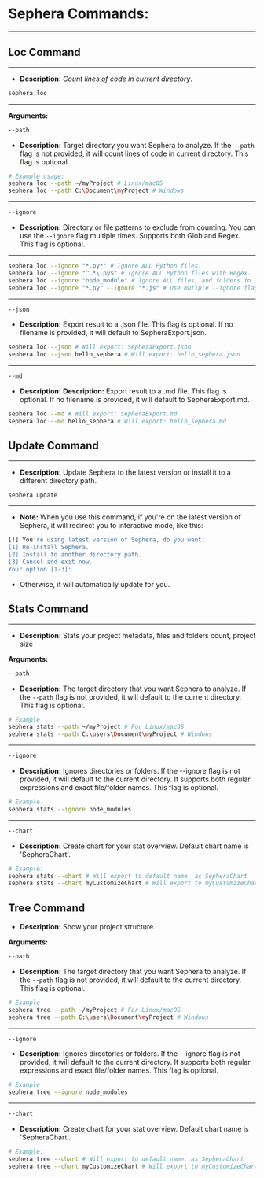 # Sephera Commands:
---
## Loc Command
---
- **Description:** *Count lines of code in current directory*.
```bash
sephera loc
```
---
**Arguments:**
```bash
--path
```
- **Description:** Target directory you want Sephera to analyze. If the `--path` flag is not provided, it will count lines of code in current directory. This flag is optional.
```bash
# Example usage:
sephera loc --path ~/myProject # Linux/macOS
sephera loc --path C:\Document\myProject # Windows
```
---
```bash
--ignore
```
- **Description:** Directory or file patterns to exclude from counting. You can use the `--ignore` flag multiple times. Supports both Glob and Regex. This flag is optional.

---
```bash
sephera loc --ignore "*.py*" # Ignore ALL Python files.
sephera loc --ignore "^.*\.py$" # Ignore ALL Python files with Regex.
sephera loc --ignore "node_module" # Ignore ALL files, and folders in `node_modules`
sephera loc --ignore "*.py" --ignore "*.js" # Use mutiple --ignore flags.
```
---
```bash
--json
```
- **Description:** Export result to a .json file. This flag is optional. If no filename is provided, it will default to SepheraExport.json.
```bash
sephera loc --json # Will export: SepheraExport.json
sephera loc --json hello_sephera # Will export: hello_sephera.json
```
---
```bash
--md
```
- **Description:** **Description:** Export result to a .md file. This flag is optional. If no filename is provided, it will default to SepheraExport.md.

```bash
sephera loc --md # Will export: SepheraExport.md
sephera loc --md hello_sephera # Will export: hello_sephera.md
```

## Update Command
---
- **Description:** Update Sephera to the latest version or install it to a different directory path.
```bash
sephera update
```
---
- **Note:** When you use this command, if you're on the latest version of Sephera, it will redirect you to interactive mode, like this:
```bash
[!] You're using latest version of Sephera, do you want:
[1] Re-install Sephera.
[2] Install to another directory path.
[3] Cancel and exit now.
Your option [1-3]: 
```
- Otherwise, it will automatically update for you.

## Stats Command
---
* **Description:** Stats your project metadata, files and folders count, project size

**Arguments:**
```bash
--path
```
- **Description:** The target directory that you want Sephera to analyze. If the `--path` flag is not provided, it will default to the current directory. This flag is optional.
```bash
# Example
sephera stats --path ~/myProject # For Linux/macOS
sephera stats --path C:\users\Document\myProject # Windows
```
---
```bash
--ignore
```
- **Description:** Ignores directories or folders. If the --ignore flag is not provided, it will default to the current directory. It supports both regular expressions and exact file/folder names. This flag is optional.
```bash
# Example
sephera stats --ignore node_modules
```
---
```bash
--chart
```
- **Description:** Create chart for your stat overview. Default chart name is 'SepheraChart'.
```bash
# Example:
sephera stats --chart # Will export to default name, as SepheraChart
sephera stats --chart myCustomizeChart # Will export to myCustomizeChart
```

## Tree Command
* **Description:** Show your project structure.

**Arguments:**
```bash
--path
```
- **Description:** The target directory that you want Sephera to analyze. If the `--path` flag is not provided, it will default to the current directory. This flag is optional.
```bash
# Example
sephera tree --path ~/myProject # For Linux/macOS
sephera tree --path C:\users\Document\myProject # Windows
```
---
```bash
--ignore
```
- **Description:** Ignores directories or folders. If the --ignore flag is not provided, it will default to the current directory. It supports both regular expressions and exact file/folder names. This flag is optional.
```bash
# Example
sephera tree --ignore node_modules
```
---
```bash
--chart
```
- **Description:** Create chart for your stat overview. Default chart name is 'SepheraChart'.
```bash
# Example:
sephera tree --chart # Will export to default name, as SepheraChart
sephera tree --chart myCustomizeChart # Will export to myCustomizeChart
```